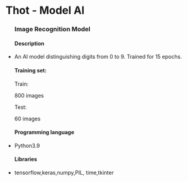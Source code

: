 # Thot - Model AI
<ul>
  <h3>Image Recognition Model</h3>
  <h4>Description</h4>
  <li><p>An AI model distinguishing digits from 0 to 9. Trained for 15 epochs.</p></li>

  <h4>Training set:</h4>
  <p>Train:</p>
  <p>800 images</p>
  <p>Test:</p>
  <p>60 images</p>

  <h4>Programming language</h4>
  <li><p>Python3.9</p></li>
  <h4>Libraries</h4>
  <li><p>tensorflow,keras,numpy,PIL, time,tkinter</p></li>
</ul>
